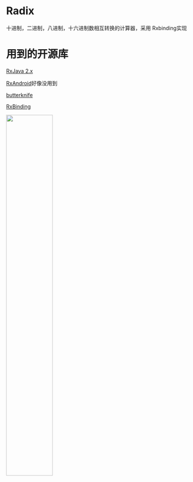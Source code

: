 # Radix
十进制，二进制，八进制，十六进制数相互转换的计算器，采用 Rxbinding实现

# 用到的开源库
[RxJava 2.x](https://github.com/ReactiveX/RxJava)

[RxAndroid](https://github.com/ReactiveX/RxAndroid)好像没用到

[butterknife](https://github.com/JakeWharton/butterknife)

[RxBinding](https://github.com/JakeWharton/RxBinding)

<img src="https://github.com/xiaofei-dev/Gank/blob/master/art/enframe_2017-04-30-10-31-21.png" width="50%" height="50%">
